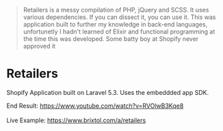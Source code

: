 > Retailers is a messy compilation of PHP, jQuery and SCSS. It uses various dependencies. If you can dissect it, you can use it. This was application built to further my knowledge in back-end languages, unfortunetly I hadn't learned of Elixir and functional programming at the time this was developed. Some batty boy at Shopify never approved it

# Retailers
Shopify Application built on Laravel 5.3. Uses the embeddded app SDK. 

End Result: https://www.youtube.com/watch?v=RVOlwB3Kqe8<br><br>
Live Example: https://www.brixtol.com/a/retailers 


